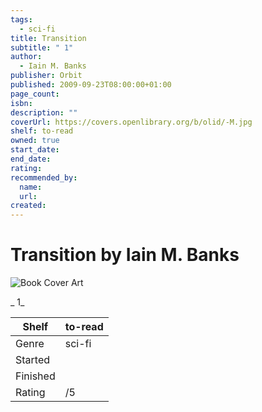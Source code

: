 ```yaml
---
tags:
  - sci-fi
title: Transition
subtitle: " 1"
author:
  - Iain M. Banks
publisher: Orbit
published: 2009-09-23T08:00:00+01:00
page_count:
isbn:
description: ""
coverUrl: https://covers.openlibrary.org/b/olid/-M.jpg
shelf: to-read
owned: true
start_date:
end_date:
rating:
recommended_by:
  name:
  url:
created:
---
```


# Transition by Iain M. Banks

![Book Cover Art](https://covers.openlibrary.org/b/olid/-M.jpg)

_ 1_

| Shelf | to-read |
| --- | --- |
| Genre | sci-fi |
| Started |  |
| Finished |  |
| Rating | /5 |
